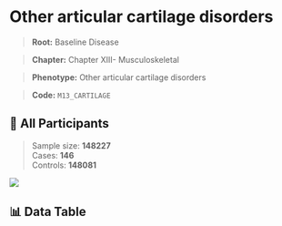 # Other articular cartilage disorders

> **Root:** Baseline Disease  

> **Chapter:** Chapter XIII- Musculoskeletal  

> **Phenotype:** Other articular cartilage disorders  

> **Code:** `M13_CARTILAGE`

## 🧪 All Participants  
> Sample size: **148227**  
> Cases: **146**  
> Controls: **148081**
<img src="/Sensitive/Figures/ALL/Baseline/M13_CARTILAGE.png"/>

## 📊 Data Table
<CsvTableMRF src="/Sensitive/Data/ALL/Baseline/LG_M13_CARTILAGE.csv"/>

